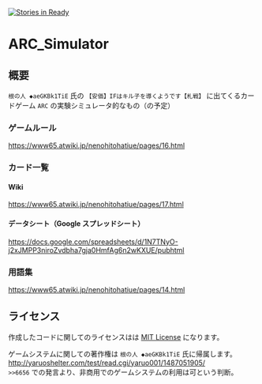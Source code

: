 [![Stories in Ready](https://badge.waffle.io/tar-bin/ARC_Simulator.png?label=ready&title=Ready)](https://waffle.io/tar-bin/ARC_Simulator?utm_source=badge)
# ARC_Simulator
## 概要
`根の人 ◆aeGKBk1TiE` 氏の `【安価】IFはキル子を導くようです【札戦】` に出てくるカードゲーム `ARC` の実験シミュレータ的なもの（の予定）

### ゲームルール
https://www65.atwiki.jp/nenohitohatiue/pages/16.html

### カード一覧
#### Wiki
https://www65.atwiki.jp/nenohitohatiue/pages/17.html

#### データシート（Google スプレッドシート）
https://docs.google.com/spreadsheets/d/1N7TNyO-j2xJMPP3niroZvdbha7gja0HmfAg6n2wKXUE/pubhtml

### 用語集
https://www65.atwiki.jp/nenohitohatiue/pages/14.html

## ライセンス
作成したコードに関してのライセンスはは [MIT License](https://opensource.org/licenses/mit-license.php) になります。
  
ゲームシステムに関しての著作権は `根の人 ◆aeGKBk1TiE` 氏に帰属します。
http://yaruoshelter.com/test/read.cgi/yaruo001/1487051905/  
`>>6656` での発言より、非商用でのゲームシステムの利用は可という判断。
